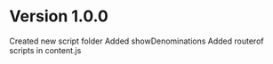 # Version 1.0.0

Created new script folder
Added showDenominations
Added routerof scripts in content.js